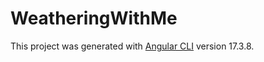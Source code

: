 # WeatheringWithMe

This project was generated with [Angular CLI](https://github.com/angular/angular-cli) version 17.3.8.
